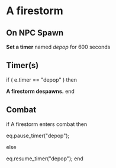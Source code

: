 # A firestorm


## On NPC Spawn

**Set a timer** named *depop* for 600 seconds


## Timer(s)

if ( e.timer == "depop" ) then


**A firestorm despawns.**
end



## Combat

if  A firestorm enters combat  then


eq.pause_timer("depop");

else


eq.resume_timer("depop");
end
